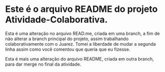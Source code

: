 # Este é o arquivo README do projeto **Atividade-Colaborativa**.

Esta é uma alteração no arquivo READ.me, criada em uma branch, a fim de não alterar a branch principal do projeto, assim trabalhando colaborativamente com o Juarez.
Tomei a liberdade de mudar a segunda linha assim como você comentou que queria que eu fizesse.

Esta é mais uma alteração do arquivo README, criada em outra branch, para dar merge no final da atividade.
